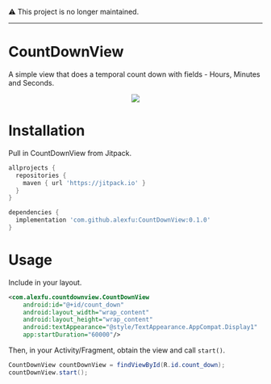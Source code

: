 ⚠️ This project is no longer maintained.

---

# CountDownView
A simple view that does a temporal count down with fields - Hours, Minutes and Seconds.

<center><img src="screenshot.png"></center>

# Installation
Pull in CountDownView from Jitpack.

```gradle
allprojects {
  repositories {
    maven { url 'https://jitpack.io' }
  }
}

dependencies {
  implementation 'com.github.alexfu:CountDownView:0.1.0'
}
```

# Usage
Include in your layout.

```xml
<com.alexfu.countdownview.CountDownView
    android:id="@+id/count_down"
    android:layout_width="wrap_content"
    android:layout_height="wrap_content"
    android:textAppearance="@style/TextAppearance.AppCompat.Display1"
    app:startDuration="60000"/>
```

Then, in your Activity/Fragment, obtain the view and call `start()`.

```java
CountDownView countDownView = findViewById(R.id.count_down);
countDownView.start();
```
